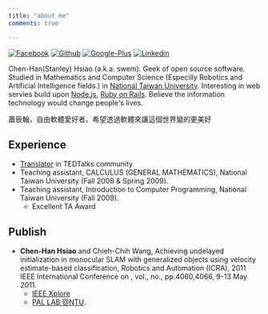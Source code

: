```yaml
---
title: "about me"
comments: true

---
```

[![Facebook](https://github.com/adamfairhead/webicons/raw/master/webicons/webicon-facebook-m.png)](http://www.facebook.com/chenhan.hsiao)
[![Github](https://github.com/adamfairhead/webicons/raw/master/webicons/webicon-github-m.png)](http://github.com/swem)
[![Google-Plus](https://github.com/adamfairhead/webicons/raw/master/webicons/webicon-googleplus-m.png)](https://plus.google.com/115154486338673377998/)
[![Linkedin](https://github.com/adamfairhead/webicons/raw/master/webicons/webicon-linkedin-m.png)](https://tw.linkedin.com/in/chen-han-hsiao-2b486049)


Chen-Han(Stanley) Hsiao (a.k.a. swem).
Geek of open source software. Studied in Mathematics and Computer Science (Especilly Robotics and Artificial Intelligence fields.) in [National Taiwan University](http://www.ntu.edu.tw). Interesting in web servies build upon [Node.js](http://nodejs.org), [Ruby on Rails](http://rubyonrails.org/). Believe the information technology would change people's lives.

蕭辰翰，自由軟體愛好者。希望透過軟體來讓這個世界變的更美好


## Experience

* [Translator](http://www.ted.com/profiles/1352721/translations) in TEDTalks community
* Teaching assistant, CALCULUS (GENERAL MATHEMATICS), National Taiwan University (Fall 2008 & Spring 2009).
* Teaching assistant, Introduction to Computer Programming, National Taiwan University (Fall 2009).
  * Excellent TA Award

## Publish

* **Chen-Han Hsiao** and Chieh-Chih Wang, Achieving undelayed initialization in monocular SLAM with generalized objects using velocity estimate-based classification, Robotics and Automation (ICRA), 2011 IEEE International Conference on , vol., no., pp.4060,4066, 9-13 May 2011.
  * [IEEE Xplore](http://ieeexplore.ieee.org/xpl/login.jsp?reload=true&tp=&arnumber=5979786&url=http://ieeexplore.ieee.org/xpls/abs_all.jsp?arnumber=5979786)
  * [PAL LAB @NTU](http://www.csie.ntu.edu.tw/~bobwang/Papers/hsiao_icra11.html).

